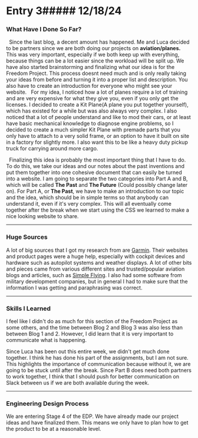 # Entry 3##### 12/18/24
### What Have I Done So Far?
  Since the last blog, a decent amount has happened. Me and Luca decided to be partners since we are both doing our projects on **aviation/planes.** This was very important, especially if we both keep up with everything, because things can be a lot easier since the workload will be split up. We have also started brainstorming and finalizing what our idea is for the Freedom Project. This process doesnt need much and is only really taking your ideas from before and turning it into a proper list and description. You also have to create an introduction for everyone who might see your website.
  For my idea, I noticed how a lot of planes require a lot of training and are very expensive for what they give you, even if you only get the licenses. I decided to create a Kit Plane(A plane you put together yourself), which has existed for a while but was also always very complex. I also noticed that a lot of people understand and like to mod their cars, or at least have basic mechanical knowledge to diagnose engine problems, so I decided to create a much simpler Kit Plane with premade parts that you only have to attach to a very solid frame, or an option to have it built on site in a factory for slightly more. I also want this to be like a heavy duty pickup truck for carrying around more cargo.
  
  Finalizing this idea is probably the most important thing that I have to do. To do this, we take our ideas and our notes about the past inventions and put them together into one cohesive document that can easily be turned into a website. I am going to separate the two categories into Part A and B, which will be called **The Past** and **The Future** (Could possibly change later on). For Part A, or **The Past**, we have to make an introduction to our topic and the idea, which should be in simple terms so that anybody can understand it, even if it's very complex. This will all eventually come together after the break when we start using the CSS we learned to make a nice looking website to share.
  
---

### Huge Sources
  A lot of big sources that I got my research from are [Garmin](Garmin.com). Their websites and product pages were a huge help, especially with cockpit devices and hardware such as autopilot systems and weather displays. A lot of other bits and pieces came from various different sites and trusted/popular aviation blogs and articles, such as [Simple Flying](https://simpleflying.com/). I also had some software from military development companies, but in general I had to make sure that the information I was getting and paraphrasing was correct. 

---

### Skills I Learned
  I feel like I didn't do as much for this section of the Freedom Project as some others, and the time between Blog 2 and Blog 3 was also less than between Blog 1 and 2. However, I did learn that it is very important to communicate what is happening.

  Since Luca has been out this entire week, we didn't get much done together. I think he has done his part of the assignments, but I am not sure. This highlights the importance of communication because without it, we are going to be stuck until after the break. Since Part B does need both partners to work together, I think that I should push for better communication on Slack between us if we are both available during the week. 

---

### Engineering Design Process
We are entering Stage 4 of the EDP. We have already made our project ideas and have finalized them. This means we only have to plan how to get the product to be at a reasonable level.
